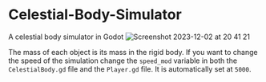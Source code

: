 # Celestial-Body-Simulator
A celestial body simulator in Godot
![Screenshot 2023-12-02 at 20 41 21](https://github.com/WellHiIGuess/Celestial-Body-Simulator/assets/67477071/931fd2f3-416e-4174-b799-c45f747e3ddd)

The mass of each object is its mass in the rigid body. If you want to change the speed of the simulation change the ```speed_mod``` variable in both the ```CelestialBody.gd``` file and the ```Player.gd``` file. It is automatically set at ```5000```.
